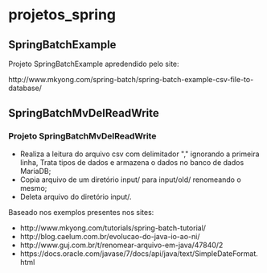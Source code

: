 # projetos_spring

<h2>SpringBatchExample</h2>
<p>Projeto SpringBatchExample apredendido pelo site:</p>
<p>http://www.mkyong.com/spring-batch/spring-batch-example-csv-file-to-database/</p>

<h2>SpringBatchMvDelReadWrite </h2>
<h3>Projeto SpringBatchMvDelReadWrite</h3> 
<ul>
<li>Realiza a leitura do arquivo csv com delimitador "," ignorando a primeira linha, Trata tipos de dados e armazena o dados no banco de dados MariaDB;</li>
<li>Copia arquivo de um diretório input/ para input/old/ renomeando o mesmo;</li>
<li>Deleta arquivo do diretório input/.</li>
</ul>
<p>Baseado nos exemplos presentes nos sites: </p>
<ul>
  <li>http://www.mkyong.com/tutorials/spring-batch-tutorial/</li>
  <li>http://blog.caelum.com.br/evolucao-do-java-io-ao-ni/</li>  
  <li>http://www.guj.com.br/t/renomear-arquivo-em-java/47840/2</li>
  <li>https://docs.oracle.com/javase/7/docs/api/java/text/SimpleDateFormat.html</li>
</ul>
